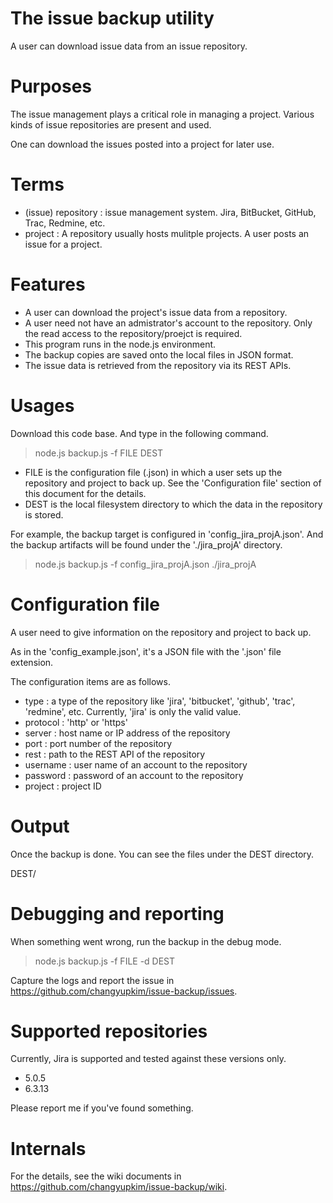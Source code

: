 # The issue backup utility

A user can download issue data from an issue repository. 


# Purposes

The issue management plays a critical role in managing a project. Various kinds of issue repositories are present and used.

One can download the issues posted into a project for later use.


# Terms

- (issue) repository : issue management system. Jira, BitBucket, GitHub, Trac, Redmine, etc.
- project : A repository usually hosts mulitple projects. A user posts an issue for a project.


# Features

- A user can download the project's issue data from a repository.
- A user need not have an admistrator's account to the repository. Only the read access to the repository/proejct is required.
- This program runs in the node.js environment.
- The backup copies are saved onto the local files in JSON format.
- The issue data is retrieved from the repository via its REST APIs.


# Usages

Download this code base. And type in the following command.

> node.js backup.js -f FILE DEST

- FILE is the configuration file (.json) in which a user sets up the repository and project to back up. See the 'Configuration file' section of this document for the details.
- DEST is the local filesystem directory to which the data in the repository is stored.

For example, the backup target is configured in 'config_jira_projA.json'. And the backup artifacts will be found under the './jira_projA' directory.

> node.js backup.js -f config_jira_projA.json ./jira_projA


# Configuration file

A user need to give information on the repository and project to back up. 

As in the 'config_example.json', it's a JSON file with the '.json' file extension.

The configuration items are as follows.

- type : a type of the repository like 'jira', 'bitbucket', 'github', 'trac', 'redmine', etc. Currently, 'jira' is only the valid value.
- protocol : 'http' or 'https'
- server : host name or IP address of the repository
- port : port number of the repository
- rest : path to the REST API of the repository
- username : user name of an account to the repository
- password : password of an account to the repository
- project : project ID


# Output

Once the backup is done. You can see the files under the DEST directory.

DEST/
	

# Debugging and reporting

When something went wrong, run the backup in the debug mode.

> node.js backup.js -f FILE -d DEST

Capture the logs and report the issue in https://github.com/changyupkim/issue-backup/issues.


# Supported repositories

Currently, Jira is supported and tested against these versions only.

- 5.0.5
- 6.3.13

Please report me if you've found something.


# Internals

For the details, see the wiki documents in https://github.com/changyupkim/issue-backup/wiki.
